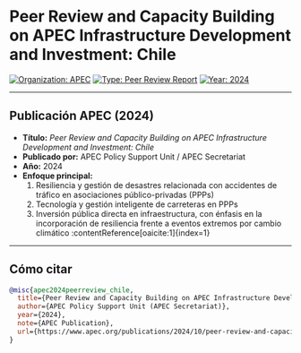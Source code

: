 # ​ Peer Review and Capacity Building on APEC Infrastructure Development and Investment: Chile

[![Organization: APEC](https://img.shields.io/badge/Organization-APEC-blue)](https://www.apec.org)
[![Type: Peer Review Report](https://img.shields.io/badge/Type-Peer%20Review%20Report-orange)]()
[![Year: 2024](https://img.shields.io/badge/Year-2024-lightgrey)]()

---

##  Publicación APEC (2024)

- **Título:** *Peer Review and Capacity Building on APEC Infrastructure Development and Investment: Chile*  
- **Publicado por:** APEC Policy Support Unit / APEC Secretariat  
- **Año:** 2024  
- **Enfoque principal:**  
  1. Resiliencia y gestión de desastres relacionada con accidentes de tráfico en asociaciones público-privadas (PPPs)  
  2. Tecnología y gestión inteligente de carreteras en PPPs  
  3. Inversión pública directa en infraestructura, con énfasis en la incorporación de resiliencia frente a eventos extremos por cambio climático :contentReference[oaicite:1]{index=1}

---

##  Cómo citar
```bibtex
@misc{apec2024peerreview_chile,
  title={Peer Review and Capacity Building on APEC Infrastructure Development and Investment: Chile},
  author={APEC Policy Support Unit (APEC Secretariat)},
  year={2024},
  note={APEC Publication},
  url={https://www.apec.org/publications/2024/10/peer-review-and-capacity-building-on-apec-infrastructure-development-and-investment--chile}
}
